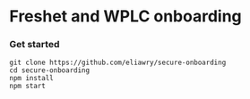 # Freshet and WPLC onboarding


### Get started

```
git clone https://github.com/eliawry/secure-onboarding
cd secure-onboarding
npm install
npm start
```
